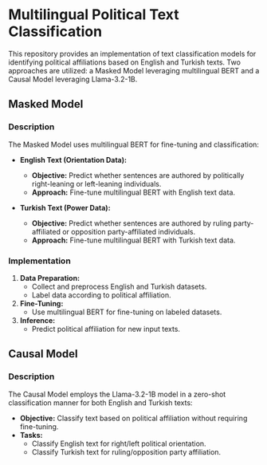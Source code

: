 # Multilingual Political Text Classification

This repository provides an implementation of text classification models for identifying political affiliations based on English and Turkish texts. Two approaches are utilized: a Masked Model leveraging multilingual BERT and a Causal Model leveraging Llama-3.2-1B.

## Masked Model

### Description
The Masked Model uses multilingual BERT for fine-tuning and classification:

- **English Text (Orientation Data):**
  - **Objective:** Predict whether sentences are authored by politically right-leaning or left-leaning individuals.
  - **Approach:** Fine-tune multilingual BERT with English text data.

- **Turkish Text (Power Data):**
  - **Objective:** Predict whether sentences are authored by ruling party-affiliated or opposition party-affiliated individuals.
  - **Approach:** Fine-tune multilingual BERT with Turkish text data.

### Implementation
1. **Data Preparation:**
   - Collect and preprocess English and Turkish datasets.
   - Label data according to political affiliation.
2. **Fine-Tuning:**
   - Use multilingual BERT for fine-tuning on labeled datasets.
3. **Inference:**
   - Predict political affiliation for new input texts.

## Causal Model

### Description
The Causal Model employs the Llama-3.2-1B model in a zero-shot classification manner for both English and Turkish texts:

- **Objective:** Classify text based on political affiliation without requiring fine-tuning.
- **Tasks:**
  - Classify English text for right/left political orientation.
  - Classify Turkish text for ruling/opposition party affiliation.
